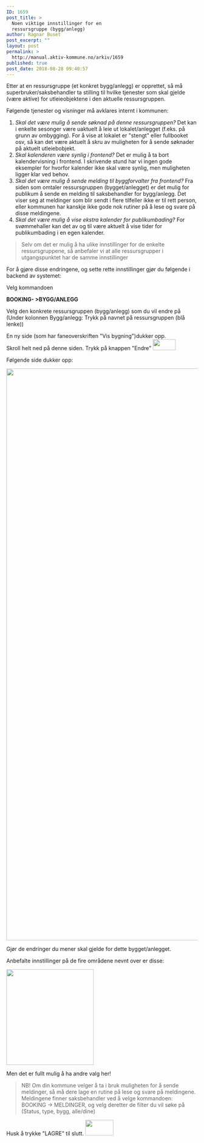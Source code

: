 ```yaml
---
ID: 1659
post_title: >
  Noen viktige innstillinger for en
  ressursgruppe (bygg/anlegg)
author: Ragnar Buset
post_excerpt: ""
layout: post
permalink: >
  http://manual.aktiv-kommune.no/arkiv/1659
published: true
post_date: 2018-08-28 09:40:57
---
```

Etter at en ressursgruppe (et konkret bygg/anlegg) er opprettet, så må superbruker/saksbehandler ta stilling til hvilke tjenester som skal gjelde (være aktive) for utleieobjektene i den aktuelle ressursgruppen.

Følgende tjenester og visninger må avklares internt i kommunen:
1. <em>Skal det være mulig å sende søknad på denne ressursgruppen?</em> Det kan i enkelte sesonger være uaktuelt å leie ut lokalet/anlegget (f.eks. på grunn av ombygging). For å vise at lokalet er "stengt" eller fullbooket osv, så kan det være aktuelt å skru av muligheten for å sende søknader på aktuelt utleiebobjekt.
2. <em>Skal kalenderen være synlig i frontend?</em> Det er mulig å ta bort kalendervisning i frontend. I skrivende stund har vi ingen gode eksempler for hvorfor kalender ikke skal være synlig, men muligheten ligger klar ved behov.
3. <em>Skal det være mulig å sende melding til byggforvalter fra frontend?</em> Fra siden som omtaler ressursgruppen (bygget/anlegget) er det mulig for publikum å sende en melding til saksbehandler for bygg/anlegg. Det viser seg at meldinger som blir sendt i flere tilfeller ikke er til rett person, eller kommunen har kanskje ikke gode nok rutiner på å lese og svare på disse meldingene.
4. <em>Skal det være mulig å vise ekstra kalender for publikumbading?</em> For svømmehaller kan det av og til være aktuelt å vise tider for publikumbading i en egen kalender.

> Selv om det er mulig å ha ulike innstillinger for de enkelte ressursgruppene, så anbefaler vi at alle ressursgrupper i utgangspunktet har de samme innstillinger

For å gjøre disse endringene, og sette rette innstillinger gjør du følgende i backend av systemet:

Velg kommandoen

<strong>BOOKING- >BYGG/ANLEGG</strong>

Velg den konkrete ressursgruppen (bygg/anlegg) som du vil endre på (Under kolonnen Bygg/anlegg: Trykk på navnet på ressursgruppen (blå lenke))

En ny side (som har faneoverskriften "Vis bygning")dukker opp.  
Skroll helt ned på denne siden.
Trykk på knappen "Endre"
<img src="http://manual.aktiv-kommune.no/wp-content/uploads/2018/08/Skjermbilde-av-Endre-knapp-blåfarga.png" alt="" width="60" height="29" class="alignnone size-full wp-image-1664" />

Følgende side dukker opp:

<img src="http://manual.aktiv-kommune.no/wp-content/uploads/2018/08/Endre-bygg-anlegg-innstillinger del 3.png" alt="" width="800" height="1500" class="alignnone size-medium wp-image-1658" />

Gjør de endringer du mener skal gjelde for dette bygget/anlegget.

Anbefalte innstillinger på de fire områdene nevnt over er disse:

<img src="http://manual.aktiv-kommune.no/wp-content/uploads/2018/08/Endre-bygg-anlegg-innstillinger-del-2.png" alt="" width="230" height="251" class="alignnone size-full wp-image-1668" />

Men det er fullt mulig å ha andre valg her!

>NB! Om din kommune velger å ta i bruk muligheten for å sende meldinger, så må dere lage en rutine  på lese og svare på meldingene. Meldingene finner saksbehandler ved å velge kommandoen: BOOKING -> MELDINGER, og velg deretter de filter du vil søke på (Status, type, bygg, alle/dine)

Husk å trykke "LAGRE" til slutt.
<img src="http://manual.aktiv-kommune.no/wp-content/uploads/2017/12/lagre.png" alt="" width="74" height="41" class="alignnone size-full wp-image-460" />